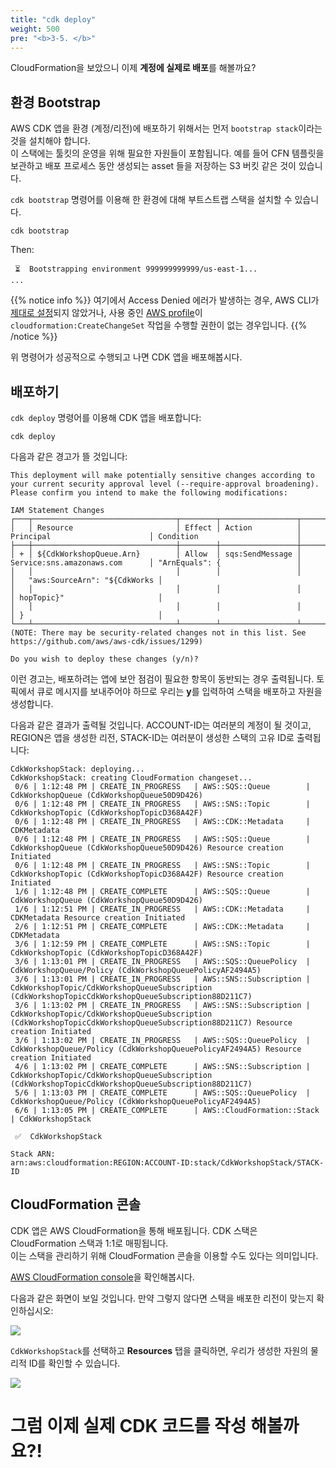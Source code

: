 ```yaml
---
title: "cdk deploy"
weight: 500
pre: "<b>3-5. </b>"
---
```




CloudFormation을 보았으니 이제 **계정에 실제로 배포**를 해볼까요?

## 환경 Bootstrap

AWS CDK 앱을 환경 (계정/리전)에 배포하기 위해서는 먼저 `bootstrap stack`이라는 것을 설치해야 합니다.  
이 스택에는 툴킷의 운영을 위해 필요한 자원들이 포함됩니다. 예를 들어 CFN 템플릿을 보관하고 배포 프로세스 동안 생성되는 asset 들을 저장하는 S3 버킷 같은 것이 있습니다.

`cdk bootstrap` 명령어를 이용해 한 환경에 대해 부트스트랩 스택을 설치할 수 있습니다.


```
cdk bootstrap
```

Then:

```
 ⏳  Bootstrapping environment 999999999999/us-east-1...
...
```

{{% notice info %}} 
여기에서 Access Denied 에러가 발생하는 경우, AWS CLI가 [제대로 설정](/ko/20-preq/200-account/)되지 않았거나, 사용 중인 [AWS profile](https://docs.aws.amazon.com/cli/latest/userguide/cli-configure-profiles.html)이 `cloudformation:CreateChangeSet` 작업을 수행할 권한이 없는 경우입니다. {{% /notice %}}

위 명령어가 성공적으로 수행되고 나면 CDK 앱을 배포해봅시다.


## 배포하기

`cdk deploy` 명령어를 이용해 CDK 앱을 배포합니다:

```
cdk deploy
```

다음과 같은 경고가 뜰 것입니다:

```text
This deployment will make potentially sensitive changes according to your current security approval level (--require-approval broadening).
Please confirm you intend to make the following modifications:

IAM Statement Changes
┌───┬────────────────────────────────┬────────┬─────────────────┬────────────────────────────────┬────────────────────────────────┐
│   │ Resource                       │ Effect │ Action          │ Principal                      │ Condition                      │
├───┼────────────────────────────────┼────────┼─────────────────┼────────────────────────────────┼────────────────────────────────┤
│ + │ ${CdkWorkshopQueue.Arn}        │ Allow  │ sqs:SendMessage │ Service:sns.amazonaws.com      │ "ArnEquals": {                 │
│   │                                │        │                 │                                │   "aws:SourceArn": "${CdkWorks │
│   │                                │        │                 │                                │ hopTopic}"                     │
│   │                                │        │                 │                                │ }                              │
└───┴────────────────────────────────┴────────┴─────────────────┴────────────────────────────────┴────────────────────────────────┘
(NOTE: There may be security-related changes not in this list. See https://github.com/aws/aws-cdk/issues/1299)

Do you wish to deploy these changes (y/n)?
```

이런 경고는, 배포하려는 앱에 보안 점검이 필요한 항목이 동반되는 경우 출력됩니다.
토픽에서 큐로 메시지를 보내주어야 하므로 우리는 **y**를 입력하여 스택을 배포하고 자원을 생성합니다.


다음과 같은 결과가 출력될 것입니다. ACCOUNT-ID는 여러분의 계정이 될 것이고, REGION은 앱을 생성한 리전, STACK-ID는 여러분이 생성한 스택의 고유 ID로 출력됩니다:

```
CdkWorkshopStack: deploying...
CdkWorkshopStack: creating CloudFormation changeset...
 0/6 | 1:12:48 PM | CREATE_IN_PROGRESS   | AWS::SQS::Queue        | CdkWorkshopQueue (CdkWorkshopQueue50D9D426)
 0/6 | 1:12:48 PM | CREATE_IN_PROGRESS   | AWS::SNS::Topic        | CdkWorkshopTopic (CdkWorkshopTopicD368A42F)
 0/6 | 1:12:48 PM | CREATE_IN_PROGRESS   | AWS::CDK::Metadata     | CDKMetadata
 0/6 | 1:12:48 PM | CREATE_IN_PROGRESS   | AWS::SQS::Queue        | CdkWorkshopQueue (CdkWorkshopQueue50D9D426) Resource creation Initiated
 0/6 | 1:12:48 PM | CREATE_IN_PROGRESS   | AWS::SNS::Topic        | CdkWorkshopTopic (CdkWorkshopTopicD368A42F) Resource creation Initiated
 1/6 | 1:12:48 PM | CREATE_COMPLETE      | AWS::SQS::Queue        | CdkWorkshopQueue (CdkWorkshopQueue50D9D426)
 1/6 | 1:12:51 PM | CREATE_IN_PROGRESS   | AWS::CDK::Metadata     | CDKMetadata Resource creation Initiated
 2/6 | 1:12:51 PM | CREATE_COMPLETE      | AWS::CDK::Metadata     | CDKMetadata
 3/6 | 1:12:59 PM | CREATE_COMPLETE      | AWS::SNS::Topic        | CdkWorkshopTopic (CdkWorkshopTopicD368A42F)
 3/6 | 1:13:01 PM | CREATE_IN_PROGRESS   | AWS::SQS::QueuePolicy  | CdkWorkshopQueue/Policy (CdkWorkshopQueuePolicyAF2494A5)
 3/6 | 1:13:01 PM | CREATE_IN_PROGRESS   | AWS::SNS::Subscription | CdkWorkshopTopic/CdkWorkshopQueueSubscription (CdkWorkshopTopicCdkWorkshopQueueSubscription88D211C7)
 3/6 | 1:13:02 PM | CREATE_IN_PROGRESS   | AWS::SNS::Subscription | CdkWorkshopTopic/CdkWorkshopQueueSubscription (CdkWorkshopTopicCdkWorkshopQueueSubscription88D211C7) Resource creation Initiated
 3/6 | 1:13:02 PM | CREATE_IN_PROGRESS   | AWS::SQS::QueuePolicy  | CdkWorkshopQueue/Policy (CdkWorkshopQueuePolicyAF2494A5) Resource creation Initiated
 4/6 | 1:13:02 PM | CREATE_COMPLETE      | AWS::SNS::Subscription | CdkWorkshopTopic/CdkWorkshopQueueSubscription (CdkWorkshopTopicCdkWorkshopQueueSubscription88D211C7)
 5/6 | 1:13:03 PM | CREATE_COMPLETE      | AWS::SQS::QueuePolicy  | CdkWorkshopQueue/Policy (CdkWorkshopQueuePolicyAF2494A5)
 6/6 | 1:13:05 PM | CREATE_COMPLETE      | AWS::CloudFormation::Stack | CdkWorkshopStack

 ✅  CdkWorkshopStack

Stack ARN:
arn:aws:cloudformation:REGION:ACCOUNT-ID:stack/CdkWorkshopStack/STACK-ID
```

## CloudFormation 콘솔

CDK 앱은 AWS CloudFormation을 통해 배포됩니다. CDK 스택은 CloudFormation 스택과 1:1로 매핑됩니다.  
이는 스택을 관리하기 위해 CloudFormation 콘솔을 이용할 수도 있다는 의미입니다.

[AWS CloudFormation
console](https://console.aws.amazon.com/cloudformation/home)을 확인해봅시다.

다음과 같은 화면이 보일 것입니다. 만약 그렇지 않다면 스택을 배포한 리전이 맞는지 확인하십시오:

![](/images/15-cdk/cfn1.png)

`CdkWorkshopStack`를 선택하고 __Resources__ 탭을 클릭하면, 우리가 생성한 자원의 물리적 ID를 확인할 수 있습니다.


![](/images/15-cdk/cfn2.png)

# 그럼 이제 실제 CDK 코드를 작성 해볼까요?!
